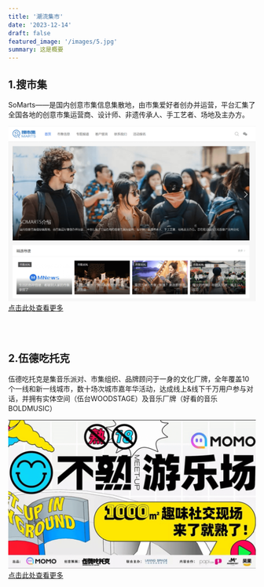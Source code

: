 ```yaml
---
title: '潮流集市'
date: '2023-12-14'
draft: false
featured_image: '/images/5.jpg'
summary: 这是概要
---
```


## 1.搜市集

SoMarts——是国内创意市集信息集散地，由市集爱好者创办并运营，平台汇集了全国各地的创意市集运营商、设计师、非遗传承人、手工艺者、场地及主办方。

![markdown](/images/6.png)
[点击此处查看更多](https://www.somarts.cn/)

<br>
<br>

## 2.伍德吃托克

伍德吃托克是集音乐派对、市集组织、品牌顾问于一身的文化厂牌，全年覆盖10个一线和新一线城市，数十场次城市嘉年华活动，达成线上&线下千万用户参与对话，并拥有实体空间（伍台WOODSTAGE）及音乐厂牌（好看的音乐BOLDMUSIC）

![markdown](/images/6.2.png)
[点击此处查看更多](https://weibo.com/u/5462734668)